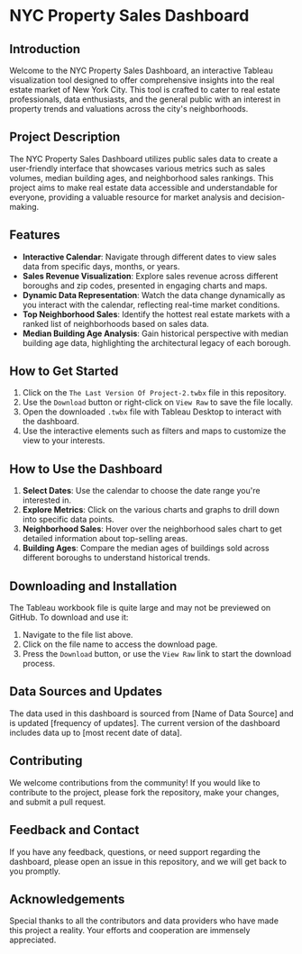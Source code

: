 # NYC Property Sales Dashboard

## Introduction
Welcome to the NYC Property Sales Dashboard, an interactive Tableau visualization tool designed to offer comprehensive insights into the real estate market of New York City. This tool is crafted to cater to real estate professionals, data enthusiasts, and the general public with an interest in property trends and valuations across the city's neighborhoods.

## Project Description
The NYC Property Sales Dashboard utilizes public sales data to create a user-friendly interface that showcases various metrics such as sales volumes, median building ages, and neighborhood sales rankings. This project aims to make real estate data accessible and understandable for everyone, providing a valuable resource for market analysis and decision-making.

## Features
- **Interactive Calendar**: Navigate through different dates to view sales data from specific days, months, or years.
- **Sales Revenue Visualization**: Explore sales revenue across different boroughs and zip codes, presented in engaging charts and maps.
- **Dynamic Data Representation**: Watch the data change dynamically as you interact with the calendar, reflecting real-time market conditions.
- **Top Neighborhood Sales**: Identify the hottest real estate markets with a ranked list of neighborhoods based on sales data.
- **Median Building Age Analysis**: Gain historical perspective with median building age data, highlighting the architectural legacy of each borough.

## How to Get Started
1. Click on the `The Last Version Of Project-2.twbx` file in this repository.
2. Use the `Download` button or right-click on `View Raw` to save the file locally.
3. Open the downloaded `.twbx` file with Tableau Desktop to interact with the dashboard.
4. Use the interactive elements such as filters and maps to customize the view to your interests.

## How to Use the Dashboard
1. **Select Dates**: Use the calendar to choose the date range you're interested in.
2. **Explore Metrics**: Click on the various charts and graphs to drill down into specific data points.
3. **Neighborhood Sales**: Hover over the neighborhood sales chart to get detailed information about top-selling areas.
4. **Building Ages**: Compare the median ages of buildings sold across different boroughs to understand historical trends.

## Downloading and Installation
The Tableau workbook file is quite large and may not be previewed on GitHub. To download and use it:
1. Navigate to the file list above.
2. Click on the file name to access the download page.
3. Press the `Download` button, or use the `View Raw` link to start the download process.

## Data Sources and Updates
The data used in this dashboard is sourced from [Name of Data Source] and is updated [frequency of updates]. The current version of the dashboard includes data up to [most recent date of data].

## Contributing
We welcome contributions from the community! If you would like to contribute to the project, please fork the repository, make your changes, and submit a pull request.

## Feedback and Contact
If you have any feedback, questions, or need support regarding the dashboard, please open an issue in this repository, and we will get back to you promptly.

## Acknowledgements
Special thanks to all the contributors and data providers who have made this project a reality. Your efforts and cooperation are immensely appreciated.


